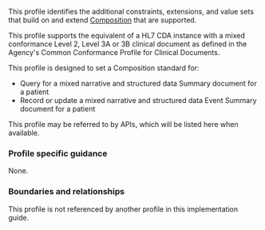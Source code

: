 This profile identifies the additional constraints, extensions, and value sets that build on and extend [Composition](http://hl7.org/fhir/R4/composition.html) that are supported. 

This profile supports the equivalent of a HL7 CDA instance with a mixed conformance Level 2, Level 3A or 3B clinical document as defined in the Agency's Common Conformance Profile for Clinical Documents.

This profile is designed to set a Composition standard for:
* Query for a mixed narrative and structured data Summary document for a patient
* Record or update a mixed narrative and structured data Event Summary document for a patient

This profile may be referred to by APIs, which will be listed here when available.


### Profile specific guidance
None.


### Boundaries and relationships
This profile is not referenced by another profile in this implementation guide.  
